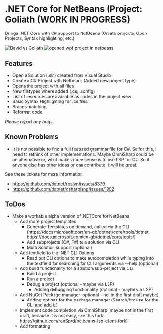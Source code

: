 # .NET Core for NetBeans (Project: Goliath (WORK IN PROGRESS)
Brings .NET Core with C# support to NetBeans (Create projects, Open Projects, Syntax highlighting, etc.)

<img src="screenshots/david-vs-goliath.jpg" alt="David vs Goliath" />

<img src="screenshots/wpfAppInNetBeans.png" alt="opened wpf project in netbeans" />

## Features
* Open a Solution (.sln) created from Visual Studio
* Create a C# Project with Netbeans (Added new project type)
* Opens the project with all files
* New filetypes where added (.cs, .config)
* List of resources are available as nodes in the project view
* Basic Syntax Highlighting for .cs files
* Braces matching
* Reformat code

_Please report any bugs_

## Known Problems
* It is not possible to find a full featured grammar file for C#. So for this, I need to rethink of other implementations. Maybe OmniSharp could be an alternative or, what makes more sense is to use LSP for C#. So if anyone else has other ideas or can contribute, it will be great.

See these tickets for more information:

- https://github.com/dotnet/roslyn/issues/8379
- https://github.com/dotnet/csharplang/issues/1902

## ToDos
* Make a workable alpha version of .NETCore for NetBeans
    - Add more project templates
        - Generate Templates on demand, called via the CLI (https://docs.microsoft.com/en-gb/dotnet/core/tools/dotnet, https://docs.microsoft.com/en-gb/dotnet/core/tools/)
        - Add subprojects (C#, F#) to a solution via CLI
        - Multi Solution support (optional)
    - Add textfield to the .NET CLI Options
        - Read out CLI options to make autocompletion while typing into the textfield for searching for CLI arguments via --help (optional)
    - Add build functionality for a solution/sub-project via CLI
        - Build a project
        - Run a project
        - Debug a project (optional - maybe via LSP)
            - Adding debugging functionality (optional - maybe via LSP)
    - Add NuGet Package manager (optional - not in the first draft maybe)
        - Adding options for the package manager (Search/browse for the CLI and add it.)
    - Implement code completion via OmniSharp (maybe not in the first draft, because it is not easy, see this fork: https://github.com/ranSprd/netbeans-lsp-client-fork)
    - Add formatting